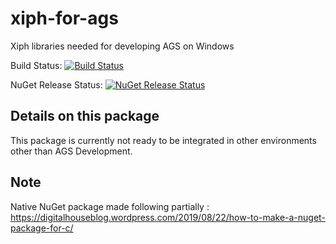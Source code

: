 # xiph-for-ags
Xiph libraries needed for developing AGS on Windows 

Build Status: [![Build Status](https://dev.azure.com/ericoporto/xiph-for-ags/_apis/build/status/ericoporto.xiph-for-ags?branchName=main)](https://dev.azure.com/ericoporto/xiph-for-ags/_build/latest?definitionId=17&branchName=main)

NuGet Release Status: [![NuGet Release Status](https://vsrm.dev.azure.com/ericoporto/_apis/public/Release/badge/d9a338cd-2575-4610-a871-df8adf998416/1/1)](https://dev.azure.com/ericoporto/xiph-for-ags/_release?view=all&_a=deployments&definitionId=1)

## Details on this package

This package is currently not ready to be integrated in other environments other than AGS Development.

## Note

Native NuGet package made following partially : https://digitalhouseblog.wordpress.com/2019/08/22/how-to-make-a-nuget-package-for-c/